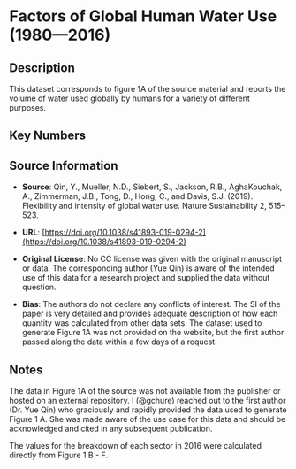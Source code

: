 
# Factors of Global Human Water Use (1980—2016)

## Description 
This dataset corresponds to figure 1A of the source material and reports the volume
of water used globally by humans for a variety of different purposes. 

## Key Numbers
 

## Source Information
* **Source**: Qin, Y., Mueller, N.D., Siebert, S., Jackson, R.B., AghaKouchak, A., Zimmerman, J.B., Tong, D., Hong, C., and Davis, S.J. (2019). Flexibility and intensity of global water use. Nature Sustainability 2, 515–523.

* **URL**: [https://doi.org/10.1038/s41893-019-0294-2](https://doi.org/10.1038/s41893-019-0294-2)
* **Original License**: No CC license was given with the original manuscript or 
  data. The corresponding author (Yue Qin) is aware of the intended use of this 
  data for a research project and supplied the data without question. 
* **Bias**: The authors do not declare any conflicts of interest. The SI of the 
  paper is very detailed and provides adequate description of how each quantity 
  was calculated from other data sets. The dataset used to generate Figure 1A was not
  provided on the website, but the first author passed along the data within a few 
  days of a request.

## Notes 
The data in Figure 1A of the source was not available from the publisher or hosted 
on an external repository. I (@gchure) reached out to the first author (Dr. Yue Qin)
who graciously and rapidly provided the data used to generate Figure 1 A. She was 
made aware of the use  case for this data and should be acknowledged and cited in 
any subsequent publication.

The values for the breakdown of each sector in 2016 were calculated directly from Figure 1 B - F.
